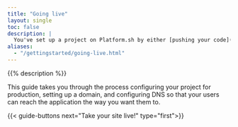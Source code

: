 ```yaml
---
title: "Going live"
layout: single
toc: false
description: |
  You've set up a project on Platform.sh by either [pushing your code](/gettingstarted/introduction/own-code/_index.md) directly or by [setting up an integration](/gettingstarted/next-steps/integrations.md) to an external repository. Now it's time to take your site live.
aliases:
  - "/gettingstarted/going-live.html"
---
```


{{% description %}}

This guide takes you through the process configuring your project for production, setting up a domain, and configuring DNS so that your users can reach the application the way you want them to.

{{< guide-buttons next="Take your site live!" type="first">}}
